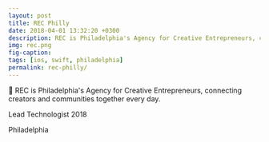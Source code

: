 ```yaml
---
layout: post
title: REC Philly
date: 2018-04-01 13:32:20 +0300
description: REC is Philadelphia's Agency for Creative Entrepreneurs, connecting creators and communities together every day.
img: rec.png
fig-caption: 
tags: [ios, swift, philadelphia]
permalink: rec-philly/
---
```


🎤 REC is Philadelphia's Agency for Creative Entrepreneurs, connecting creators and communities together every day.

Lead Technologist 2018

<i class="fa fa-apple" aria-hidden="true"></i> Philadelphia